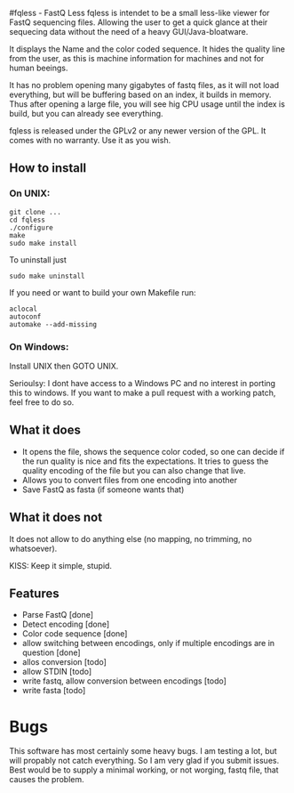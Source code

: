 #fqless - FastQ Less
fqless is intendet to be a small less-like viewer for FastQ sequencing files. Allowing the user to get a quick glance at their sequecing data without the need of a heavy GUI/Java-bloatware.

It displays the Name and the color coded sequence. It hides the quality line from the user, as this is machine information for machines and not for human beeings.

It has no problem opening many gigabytes of fastq files, as it will not load everything, but will be buffering based on an index, it builds in memory. Thus after opening a large file, you will see hig CPU usage until the index is build, but you can already see everything.

fqless is released under the GPLv2 or any newer version of the GPL. It comes with no warranty. Use it as you wish.

## How to install

### On UNIX:
```
git clone ...
cd fqless
./configure
make
sudo make install
```

To uninstall just
```
sudo make uninstall
```

If you need or want to build your own Makefile run:
```
aclocal
autoconf
automake --add-missing
```



### On Windows:
Install UNIX then GOTO UNIX. 

Serioulsy: I dont have access to a Windows PC and no interest in porting this to windows. If you want to make a pull request with a working patch, feel free to do so.


## What it does
- It opens the file, shows the sequence color coded, so one can decide if the run quality is nice and fits the expectations.
It tries to guess the quality encoding of the file but you can also change that live.
- Allows you to convert files from one encoding into another
- Save FastQ as fasta (if someone wants that)

## What it does not
It does not allow to do anything else (no mapping, no trimming, no whatsoever).

KISS: Keep it simple, stupid.

## Features
- Parse FastQ [done]
- Detect encoding [done]
- Color code sequence [done]
- allow switching between encodings, only if multiple encodings are in question [done]
- allos conversion [todo]
- allow STDIN [todo]
- write fastq, allow conversion between encodings [todo]
- write fasta [todo]

# Bugs
This software has most certainly some heavy bugs. I am testing a lot, but will propably not catch everything. So I am very glad if you submit issues. Best would be to supply a minimal working, or not worging, fastq file, that causes the problem.


